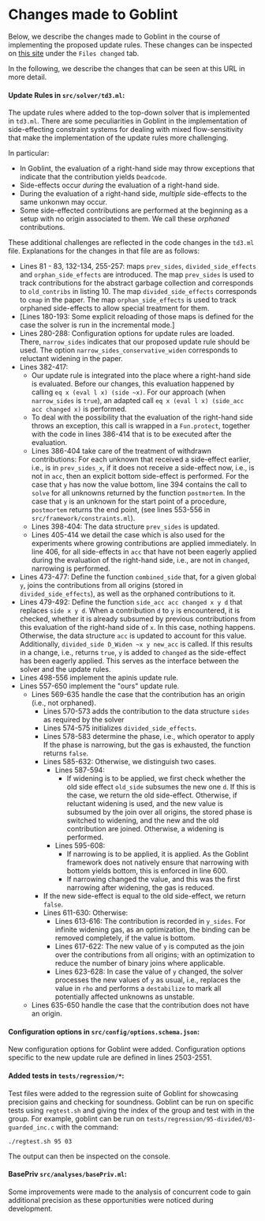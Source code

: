 # Changes made to Goblint

Below, we describe the changes made to Goblint in the course of implementing the proposed update rules.
These changes can be inspected on [this site](https://github.com/goblint/analyzer/compare/50e8ab969afa1c35e035ecae57fb90863dbbae94...pldi25_eval_runtime) under the `Files changed` tab.

In the following, we describe the changes that can be seen at this URL in more detail.

#### Update Rules in `src/solver/td3.ml`:
The update rules where added to the top-down solver that is implemented in `td3.ml`.
There are some peculiarities in Goblint in the implementation of side-effecting constraint systems for dealing with mixed flow-sensitivity that make the implementation of the update rules more challenging.

In particular:
- In Goblint, the evaluation of a right-hand side may throw exceptions that indicate that the contribution yields `Deadcode`.
- Side-effects occur *during* the evaluation of a right-hand side.
- During the evaluation of a right-hand side, *multiple* side-effects to the same unkonwn may occur.
- Some side-effected contributions are performed at the beginning as a setup with no origin associated to them. We call these *orphaned* contributions.

These additional challenges are reflected in the code changes in the `td3.ml` file.
Explanations for the changes in that file are as follows:

- Lines 81 - 83, 132-134, 255-257: maps `prev_sides`, `divided_side_effects` and `orphan_side_effects` are introduced.
 The map `prev_sides` is used to track contributions for the abstract garbage collection and corresponds to `old_contribs` in listing 10.
 The map `divided_side_effects` corresponds to `cmap` in the paper.
 The map `orphan_side_effects` is used to track orphaned side-effects to allow special treatment for them.
- [Lines 180-193: Some explicit reloading of those maps is defined for the case the solver is run in the incremental mode.]
- Lines 280-288: Configuration options for update rules are loaded. There, `narrow_sides` indicates that our proposed update rule should be used.
The option `narrow_sides_conservative_widen` corresponds to reluctant widening in the paper.
- Lines 382-417:
	- Our update rule is integrated into the place where a right-hand side is evaluated.
	Before our changes, this evaluation happened by calling `eq x (eval l x) (side ~x)`.
	For our approach (when `narrow_sides` is `true`), an adapted call `eq x (eval l x) (side_acc acc changed x)` is performed.
	- To deal with the possibility that the evaluation of the right-hand side throws an exception, this call is wrapped in a `Fun.protect`, together with the code in lines 386-414 that is to be executed after the evaluation.
	- Lines 386-404 take care of the treatment of withdrawn contributions:
	For each unknown that received a side-effect earlier, i.e., is in `prev_sides_x`, if it does not receive a side-effect now, i.e., is not in `acc`, then an explicit bottom side-effect is performed.
	For the case that `y` has now the value bottom, line 394 contains the call to `solve` for all unknowns returned by the function `postmortem`.
	In the case that `y` is an unknown for the start point of a procedure, `postmortem` returns the end point, (see lines 553-556 in `src/framework/constraints.ml`).
    - Lines 398-404: The data structure `prev_sides` is updated.
	- Lines 405-414 we detail the case which is also used for the experiments where growing contributions are applied immediately.
	In line 406, for all side-effects in `acc` that have not been eagerly applied during the evaluation of the right-hand side, i.e., are not in `changed`, narrowing is performed.
- Lines 473-477: Define the function `combined_side` that, for a given global `y`, joins the contributions from all origins (stored in `divided_side_effects`), as well as the orphaned contributions to it.
- Lines 479-492: Define the function `side_acc acc changed x y d` that replaces `side x y d`.
When a contribution `d` to `y` is encountered, it is checked, whether it is already subsumed by previous contributions from this evaluation of the right-hand side of `x`.
In this case, nothing happens.
Otherwise, the data structure `acc` is updated to account for this value.
Additionally, `divided_side D_Widen ~x y new_acc` is called.
If this results in a change, i.e., returns `true`, `y` is added to `changed` as the side-effect has been eagerly applied.
This serves as the interface between the solver and the update rules.
- Lines 498-556 implement the apinis update rule.
- Lines 557-650 implement the "ours" update rule.
   - Lines 569-635 handle the case that the contribution has an origin (i.e., not orphaned).
		- Lines 570-573 adds the contribution to the data structure `sides` as required by the solver
		- Lines 574-575 initializes `divided_side_effects`.
		- Lines 578-583 determine the phase, i.e., which operator to apply
		If the phase is narrowing, but the gas is exhausted, the function returns `false`.
		- Lines 585-632: Otherwise, we distinguish two cases.
			- Lines 587-594:
				- If widening is to be applied, we first check whether the old side effect `old_side` subsumes the new one `d`. If this is the case, we return the old side-effect. Otherwise, if reluctant widening is used, and the new value is subsumed by the join over all origins, the stored phase is switched to widening, and the new and the old contribution are joined. Otherwise, a widening is performed.
			- Lines 595-608:
				- If narrowing is to be applied, it is applied.
				As the Goblint framework does not natively ensure that narrowing with bottom yields bottom, this is enforced in line 600.
				- If narrowing changed the value, and this was the first narrowing after widening, the gas is reduced.
		- If the new side-effect is equal to the old side-effect, we return `false`.
		- Lines 611-630: Otherwise:
			- Lines 613-616: The contribution is recorded in `y_sides`. For infinite widening gas, as an optimization, the binding can be removed completely, if the value is bottom.
			- Lines 617-622: The new value of `y` is computed as the join over the contributions from all origins; with an optimization to reduce the number of binary joins where applicable.
			- Lines 623-628: In case the value of `y` changed, the solver processes the new values of `y` as usual, i.e., replaces the value in `rho` and performs a `destabilize` to mark all potentially affected unknowns as unstable.
   - Lines 635-650 handle the case that the contribution does not have an origin.

#### Configuration options in `src/config/options.schema.json`:
New configuration options for Goblint were added. Configuration options specific to the new update rule are defined in lines 2503-2551.

#### Added tests in `tests/regression/*`:
Test files were added to the regression suite of Goblint for showcasing precision gains and checking for soundness.
Goblint can be run on specific tests using `regtest.sh` and giving the index of the group and test with in the group.
For example, goblint can be run on `tests/regression/95-divided/03-guarded_inc.c` with the command:
```
./regtest.sh 95 03
```
The output can then be inspected on the console.

#### BasePriv `src/analyses/basePriv.ml`:
Some improvements were made to the analysis of concurrent code to gain additional precision as these opportunities were noticed during development.